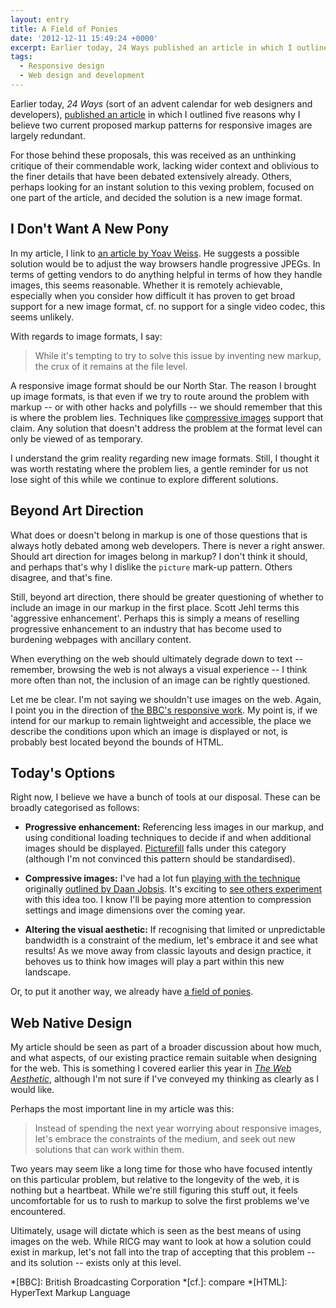 ```yaml
---
layout: entry
title: A Field of Ponies
date: '2012-12-11 15:49:24 +0000'
excerpt: Earlier today, 24 Ways published an article in which I outlined five reasons why I believe two current proposed markup patterns for responsive images are largely redundant. Here I provide some follow-up, and hopefully clarification around the points I raised.
tags:
  - Responsive design
  - Web design and development
---
```

Earlier today, <cite>24 Ways</cite> (sort of an advent calendar for web designers and developers), [published an article][1] in which I outlined five reasons why I believe two current proposed markup patterns for responsive images are largely redundant.

For those behind these proposals, this was received as an unthinking critique of their commendable work, lacking wider context and oblivious to the finer details that have been debated extensively already. Others, perhaps looking for an instant solution to this vexing problem, focused on one part of the article, and decided the solution is a new image format.

## I Don't Want A New Pony
In my article, I link to [an article by Yoav Weiss][2]. He suggests a possible solution would be to adjust the way browsers handle progressive JPEGs. In terms of getting vendors to do anything helpful in terms of how they handle images, this seems reasonable. Whether it is remotely achievable, especially when you consider how difficult it has proven to get broad support for a new image format, cf. no support for a single video codec, this seems unlikely.

With regards to image formats, I say:

> While it's tempting to try to solve this issue by inventing new markup, the crux of it remains at the file level.

A responsive image format should be our North Star. The reason I brought up image formats, is that even if we try to route around the problem with markup -- or with other hacks and polyfills -- we should remember that this is where the problem lies. Techniques like [compressive images][3] support that claim. Any solution that doesn't address the problem at the format level can only be viewed of as temporary.

I understand the grim reality regarding new image formats. Still, I thought it was worth restating where the problem lies, a gentle reminder for us not lose sight of this while we continue to explore different solutions.

## Beyond Art Direction
What does or doesn't belong in markup is one of those questions that is always hotly debated among web developers. There is never a right answer. Should art direction for images belong in markup? I don't think it should, and perhaps that's why I dislike the `picture` mark-up pattern. Others disagree, and that's fine.

Still, beyond art direction, there should be greater questioning of whether to include an image in our markup in the first place. Scott Jehl terms this 'aggressive enhancement'. Perhaps this is simply a means of reselling progressive enhancement to an industry that has become used to burdening webpages with ancillary content.

When everything on the web should ultimately degrade down to text -- remember, browsing the web is not always a visual experience -- I think more often than not, the inclusion of an image can be rightly questioned.

Let me be clear. I'm not saying we shouldn't use images on the web. Again, I point you in the direction of [the BBC's responsive work][4]. My point is, if we intend for our markup to remain lightweight and accessible, the place we describe the conditions upon which an image is displayed or not, is probably best located beyond the bounds of HTML.

## Today's Options
Right now, I believe we have a bunch of tools at our disposal. These can be broadly categorised as follows:

* **Progressive enhancement:** Referencing less images in our markup, and using conditional loading techniques to decide if and when additional images should be displayed. [Picturefill][5] falls under this category (although I'm not convinced this  pattern should be standardised).

* **Compressive images:** I've had a lot fun [playing with the technique][6] originally [outlined by Daan Jobsis][7]. It's exciting to [see others experiment][8] with this idea too. I know I'll be paying more attention to compression settings and image dimensions over the coming year.

* **Altering the visual aesthetic:** If recognising that limited or unpredictable bandwidth is a constraint of the medium, let's embrace it and see what results! As we move away from classic layouts and design practice, it behoves us to think how images will play a part within this new landscape.

Or, to put it another way, we already have [a field of ponies][9].

## Web Native Design
My article should be seen as part of a broader discussion about how much, and what aspects, of our existing practice remain suitable when designing for the web. This is something I covered earlier this year in <cite>[The Web Aesthetic][10]</cite>, although I'm not sure if I've conveyed my thinking as clearly as I would like.

Perhaps the most important line in my article was this:

> Instead of spending the next year worrying about responsive images, let's embrace the constraints of the medium, and seek out new solutions that can work within them.

Two years may seem like a long time for those who have focused intently on this particular problem, but relative to the longevity of the web, it is nothing but a heartbeat. While we're still figuring this stuff out, it feels uncomfortable for us to rush to markup to solve the first problems we've encountered.

Ultimately, usage will dictate which is seen as the best means of using images on the web. While RICG may want to look at how a solution could exist in markup, let's not fall into the trap of accepting that this problem -- and its solution -- exists only at this level.

[1]: http://24ways.org/2012/responsive-images-what-we-thought-we-needed/
[2]: http://blog.yoav.ws/2012/05/Responsive-image-format
[3]: http://filamentgroup.com/lab/rwd_img_compression/
[4]: http://responsivenews.co.uk/post/18948466399/cutting-the-mustard
[5]: https://github.com/scottjehl/picturefill
[6]: /2012/12/causeway_coast/
[7]: http://blog.netvlies.nl/design-interactie/retina-revolution/
[8]: http://nocturnalmonkey.com/writing/compressing-images
[9]: https://www.youtube.com/watch?v=wJbhxVepEoc
[10]: http://www.alistapart.com/articles/the-web-aesthetic/

*[BBC]: British Broadcasting Corporation
*[cf.]: compare
*[HTML]: HyperText Markup Language